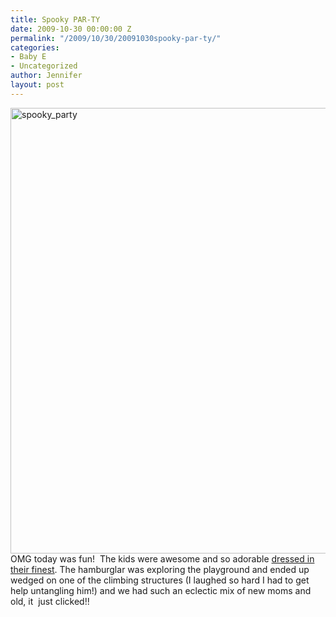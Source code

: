 ```yaml
---
title: Spooky PAR-TY
date: 2009-10-30 00:00:00 Z
permalink: "/2009/10/30/20091030spooky-par-ty/"
categories:
- Baby E
- Uncategorized
author: Jennifer
layout: post
---
```


<img title="spooky_party" height="713" alt="spooky_party" width="950" class="alignleft size-full wp-image-539" src="/teamelam/assets/images/Spooky-PAR-TY/1256884803000-missing.jpg" />OMG today was fun!  The kids were awesome and so adorable [dressed in their finest](http://www.flickr.com/photos/jenniferandJennifers_photos/sets/72157622685648416/ "dressed"). The hamburglar was exploring the playground and ended up wedged on one of the climbing structures (I laughed so hard I had to get help untangling him!) and we had such an eclectic mix of new moms and old, it  just clicked!!
